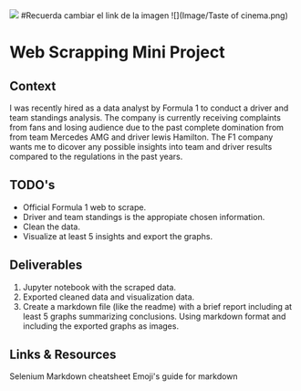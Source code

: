 
<img src= "Image/Taste of cinema.png">
#Recuerda cambiar el link de la imagen
![](Image/Taste of cinema.png)


# Web Scrapping Mini Project


## Context
I was recently hired as a  data analyst by Formula 1 to conduct a driver and team standings analysis. The company is currently receiving complaints from fans and losing audience due to the past complete domination from from team Mercedes AMG and driver lewis Hamilton. The F1 company wants me to dicover any possible insights into team and driver results compared to the regulations in the past years. 


## TODO's
- Official Formula 1 web to scrape.
- Driver and team standings is the appropiate chosen information.
- Clean the data.
- Visualize at least 5 insights and export the graphs.


## Deliverables
1) Jupyter notebook with the scraped data.
2) Exported cleaned data and visualization data.
3) Create a markdown file (like the readme) with a brief report including at least 5 graphs summarizing conclusions. Using markdown format and including the exported graphs as images.


## Links & Resources
Selenium
Markdown cheatsheet
Emoji's guide for markdown